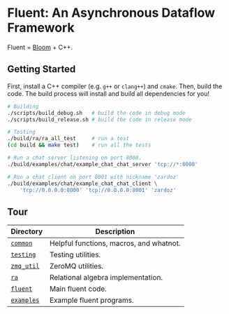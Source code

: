 # Fluent: An Asynchronous Dataflow Framework
Fluent = [Bloom][bloom_paper] + C++.

## Getting Started
First, install a C++ compiler (e.g. `g++` or `clang++`) and `cmake`. Then,
build the code. The build process will install and build all dependencies for
you!

```bash
# Building
./scripts/build_debug.sh   # build the code in debug mode
./scripts/build_release.sh # build the code in release mode

# Testing
./build/ra/ra_all_test     # run a test
(cd build && make test)    # run all the tests

# Run a chat server listening on port 8000.
./build/examples/chat/example_chat_chat_server 'tcp://*:8000'

# Run a chat client on port 8001 with nickname 'zardoz'
./build/examples/chat/example_chat_chat_client \
    'tcp://0.0.0.0:8000' 'tcp://0.0.0.0:8001' 'zardoz'
```

## Tour
| Directory                  | Description                             |
| -------------------------- | --------------------------------------- |
| [`common`](src/common)     | Helpful functions, macros, and whatnot. |
| [`testing`](src/testing)   | Testing utilities.                      |
| [`zmq_util`](src/zmq_util) | ZeroMQ utilities.                       |
| [`ra`](src/ra)             | Relational algebra implementation.      |
| [`fluent`](src/fluent)     | Main fluent code.                       |
| [`examples`](src/examples) | Example fluent programs.                |

[bloom_paper]: https://scholar.google.com/scholar?cluster=9165311711752272482
